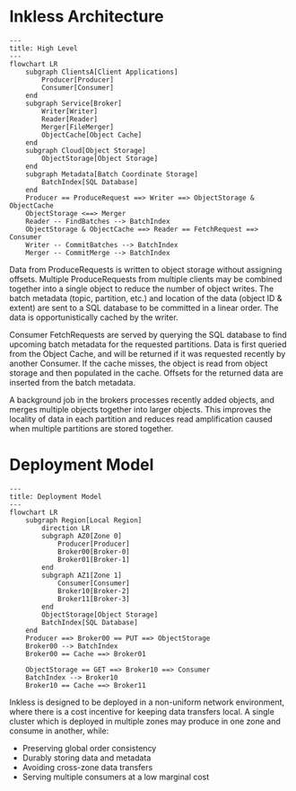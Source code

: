 
# Inkless Architecture
```mermaid
---
title: High Level
---
flowchart LR
    subgraph ClientsA[Client Applications]
        Producer[Producer]
        Consumer[Consumer]
    end
    subgraph Service[Broker]
        Writer[Writer]
        Reader[Reader]
        Merger[FileMerger]
        ObjectCache[Object Cache]
    end
    subgraph Cloud[Object Storage]
        ObjectStorage[Object Storage]
    end
    subgraph Metadata[Batch Coordinate Storage]
        BatchIndex[SQL Database]
    end
    Producer == ProduceRequest ==> Writer ==> ObjectStorage & ObjectCache
    ObjectStorage <==> Merger
    Reader -- FindBatches --> BatchIndex
    ObjectStorage & ObjectCache ==> Reader == FetchRequest ==> Consumer
    Writer -- CommitBatches --> BatchIndex
    Merger -- CommitMerge --> BatchIndex 
```
Data from ProduceRequests is written to object storage without assigning offsets.
Multiple ProduceRequests from multiple clients may be combined together into a single object to reduce the number of object writes.
The batch metadata (topic, partition, etc.) and location of the data (object ID & extent) are sent to a SQL database to be committed in a linear order.
The data is opportunistically cached by the writer.

Consumer FetchRequests are served by querying the SQL database to find upcoming batch metadata for the requested partitions. 
Data is first queried from the Object Cache, and will be returned if it was requested recently by another Consumer.
If the cache misses, the object is read from object storage and then populated in the cache.
Offsets for the returned data are inserted from the batch metadata. 

A background job in the brokers processes recently added objects, and merges multiple objects together into larger objects.
This improves the locality of data in each partition and reduces read amplification caused when multiple partitions are stored together.

# Deployment Model
```mermaid
---
title: Deployment Model
---
flowchart LR
    subgraph Region[Local Region]
        direction LR
        subgraph AZ0[Zone 0]
            Producer[Producer]
            Broker00[Broker-0]
            Broker01[Broker-1]
        end
        subgraph AZ1[Zone 1]
            Consumer[Consumer]
            Broker10[Broker-2]
            Broker11[Broker-3]
        end
        ObjectStorage[Object Storage]
        BatchIndex[SQL Database]
    end
    Producer ==> Broker00 == PUT ==> ObjectStorage
    Broker00 --> BatchIndex
    Broker00 == Cache ==> Broker01
    
    ObjectStorage == GET ==> Broker10 ==> Consumer
    BatchIndex --> Broker10
    Broker10 == Cache ==> Broker11
```

Inkless is designed to be deployed in a non-uniform network environment, where there is a cost incentive for keeping data transfers local.
A single cluster which is deployed in multiple zones may produce in one zone and consume in another, while:

* Preserving global order consistency
* Durably storing data and metadata
* Avoiding cross-zone data transfers
* Serving multiple consumers at a low marginal cost
